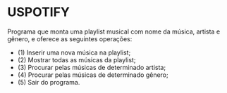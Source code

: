 # USPOTIFY

Programa que monta uma playlist musical com nome da música, artista e gênero, e oferece as seguintes operações:

* (1) Inserir uma nova música na playlist;
* (2) Mostrar todas as músicas da playlist;
* (3) Procurar pelas músicas de determinado artista;
* (4) Procurar pelas músicas de determinado gênero;
* (5) Sair do programa.